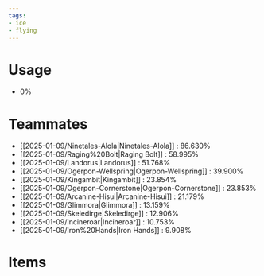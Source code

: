 ```yaml
---
tags:
- ice
- flying
---
```

# Usage
- 0%
# Teammates
- [[2025-01-09/Ninetales-Alola|Ninetales-Alola]] : 86.630%
- [[2025-01-09/Raging%20Bolt|Raging Bolt]] : 58.995%
- [[2025-01-09/Landorus|Landorus]] : 51.768%
- [[2025-01-09/Ogerpon-Wellspring|Ogerpon-Wellspring]] : 39.900%
- [[2025-01-09/Kingambit|Kingambit]] : 23.854%
- [[2025-01-09/Ogerpon-Cornerstone|Ogerpon-Cornerstone]] : 23.853%
- [[2025-01-09/Arcanine-Hisui|Arcanine-Hisui]] : 21.179%
- [[2025-01-09/Glimmora|Glimmora]] : 13.159%
- [[2025-01-09/Skeledirge|Skeledirge]] : 12.906%
- [[2025-01-09/Incineroar|Incineroar]] : 10.753%
- [[2025-01-09/Iron%20Hands|Iron Hands]] : 9.908%
# Items